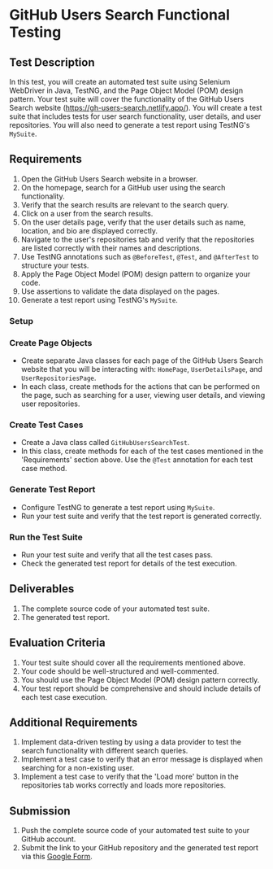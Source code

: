 # GitHub Users Search Functional Testing

## Test Description
In this test, you will create an automated test suite using Selenium WebDriver in Java, TestNG, and the Page Object Model (POM) design pattern. Your test suite will cover the functionality of the GitHub Users Search website (https://gh-users-search.netlify.app/). You will create a test suite that includes tests for user search functionality, user details, and user repositories. You will also need to generate a test report using TestNG's `MySuite`.

## Requirements
1. Open the GitHub Users Search website in a browser.
2. On the homepage, search for a GitHub user using the search functionality.
3. Verify that the search results are relevant to the search query.
4. Click on a user from the search results.
5. On the user details page, verify that the user details such as name, location, and bio are displayed correctly.
6. Navigate to the user's repositories tab and verify that the repositories are listed correctly with their names and descriptions.
7. Use TestNG annotations such as `@BeforeTest`, `@Test`, and `@AfterTest` to structure your tests.
8. Apply the Page Object Model (POM) design pattern to organize your code.
9. Use assertions to validate the data displayed on the pages.
10. Generate a test report using TestNG's `MySuite`.

### Setup
### Create Page Objects
- Create separate Java classes for each page of the GitHub Users Search website that you will be interacting with: `HomePage`, `UserDetailsPage`, and `UserRepositoriesPage`.
- In each class, create methods for the actions that can be performed on the page, such as searching for a user, viewing user details, and viewing user repositories.

### Create Test Cases
- Create a Java class called `GitHubUsersSearchTest`.
- In this class, create methods for each of the test cases mentioned in the 'Requirements' section above. Use the `@Test` annotation for each test case method.

### Generate Test Report
- Configure TestNG to generate a test report using `MySuite`.
- Run your test suite and verify that the test report is generated correctly.

### Run the Test Suite
- Run your test suite and verify that all the test cases pass.
- Check the generated test report for details of the test execution.

## Deliverables
1. The complete source code of your automated test suite.
2. The generated test report.

## Evaluation Criteria
1. Your test suite should cover all the requirements mentioned above.
2. Your code should be well-structured and well-commented.
3. You should use the Page Object Model (POM) design pattern correctly.
4. Your test report should be comprehensive and should include details of each test case execution.

## Additional Requirements
1. Implement data-driven testing by using a data provider to test the search functionality with different search queries.
2. Implement a test case to verify that an error message is displayed when searching for a non-existing user.
3. Implement a test case to verify that the 'Load more' button in the repositories tab works correctly and loads more repositories.

## Submission
1. Push the complete source code of your automated test suite to your GitHub account.
2. Submit the link to your GitHub repository and the generated test report via this [Google Form](https://forms.gle/eP382LbM3Y5uTBEd7).
